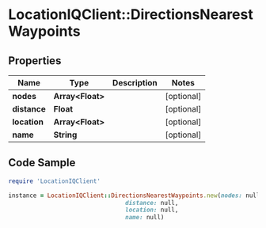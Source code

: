 # LocationIQClient::DirectionsNearestWaypoints

## Properties

Name | Type | Description | Notes
------------ | ------------- | ------------- | -------------
**nodes** | **Array&lt;Float&gt;** |  | [optional] 
**distance** | **Float** |  | [optional] 
**location** | **Array&lt;Float&gt;** |  | [optional] 
**name** | **String** |  | [optional] 

## Code Sample

```ruby
require 'LocationIQClient'

instance = LocationIQClient::DirectionsNearestWaypoints.new(nodes: null,
                                 distance: null,
                                 location: null,
                                 name: null)
```


